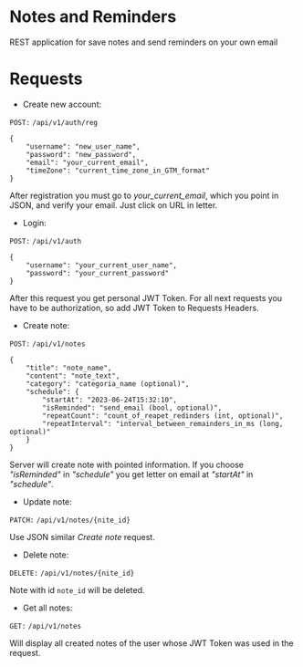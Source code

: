 # Notes and Reminders

REST application for save notes and send reminders on your own email

# Requests

* Create new account: 

`POST:` `/api/v1/auth/reg`

```
{
    "username": "new_user_name",
    "password": "new_password",
    "email": "your_current_email",
    "timeZone": "current_time_zone_in_GTM_format"
}
```    

After registration you must go to *your_current_email*, which you point in JSON, and verify your email. Just click on URL in letter.

* Login:

`POST:` `/api/v1/auth`

```
{
    "username": "your_current_user_name",
    "password": "your_current_password"
}
```

After this request you get personal JWT Token. For all next requests you have to be authorization, so add JWT Token to
Requests Headers.

* Create note:

`POST:` `/api/v1/notes`

```
{  
    "title": "note_name",
    "content": "note_text",
    "category": "categoria_name (optional)",
    "schedule": {
        "startAt": "2023-06-24T15:32:10",
        "isReminded": "send_email (bool, optional)",
        "repeatCount": "count_of_reapet_redinders (int, optional)",
        "repeatInterval": "interval_between_remainders_in_ms (long, optional)"
    }
}
```

Server will create note with pointed information. If you choose *"isReminded"* in *"schedule"* 
you get letter on email at *"startAt"* in *"schedule"*.

* Update note:

`PATCH:` `/api/v1/notes/{nite_id}`

Use JSON similar *Create note* request.

* Delete note:

`DELETE:` `/api/v1/notes/{nite_id}`

Note with id `note_id` will be deleted.

* Get all notes:

`GET:` `/api/v1/notes`

Will display all created notes of the user whose JWT Token was used in the request.